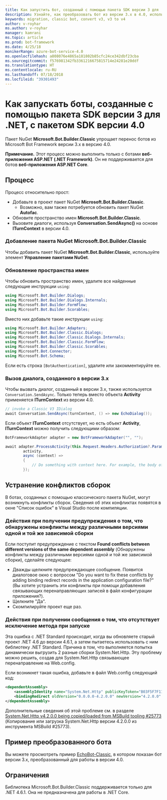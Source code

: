```yaml
---
title: Как запустить бот, созданный с помощью пакета SDK версии 3 для .NET, с пакетом SDK версии 4 | Документация Майкрософт
description: Узнайте, как преобразовать бот из версии 3.x в 4.0, используя классический пакет NuGet.
keywords: migration, classic bot, convert v3, v3 to v4
author: v-royhar
ms.author: v-royhar
manager: kamrani
ms.topic: article
ms.prod: bot-framework
ms.date: 4/25/18
monikerRange: azure-bot-service-4.0
ms.openlocfilehash: a808076e4865a181802b85cfc24ce342dbf23cba
ms.sourcegitcommit: f576981342fb3361216675815714e24281e20ddf
ms.translationtype: HT
ms.contentlocale: ru-RU
ms.lasthandoff: 07/18/2018
ms.locfileid: "39301493"
---
```

# <a name="how-to-run-net-sdk-v3-bots-in-sdk-40"></a>Как запускать боты, созданные с помощью пакета SDK версии 3 для .NET, с пакетом SDK версии 4.0

Пакет NuGet **Microsoft.Bot.Builder.Classic** упрощает перенос ботов из Microsoft Bot Framework версии 3.x в версию 4.0.

**Примечание.** Этот процесс можно выполнить только с ботами **веб-приложения ASP.NET (.NET Framework)**. Он не поддерживается для ботов **веб-приложения ASP.NET Core**.

## <a name="the-process"></a>Процесс

Процесс относительно прост:

- Добавьте в проект пакет NuGet **Microsoft.Bot.Builder.Classic**.
    - Возможно, вам также потребуется обновить пакет NuGet **Autofac**.
- Обновите пространство имен **Microsoft.Bot.Builder.Classic**.
- Вызовите диалоги, используя **Conversation.SendAsync()** на основе **ITurnContext** в версии 4.0.

### <a name="add-the-microsoftbotbuilderclassic-nuget-package"></a>Добавление пакета NuGet Microsoft.Bot.Builder.Classic

Чтобы добавить пакет NuGet **Microsoft.Bot.Builder.Classic**, используйте элемент **Управление пакетами NuGet**.

### <a name="update-the-namespaces"></a>Обновление пространства имен

Чтобы обновить пространство имен, удалите все найденные следующие инструкции `using`:

```csharp
using Microsoft.Bot.Builder.Dialogs;
using Microsoft.Bot.Builder.Dialogs.Internals;
using Microsoft.Bot.Builder.FormFlow;
using Microsoft.Bot.Builder.Scorables;
```

Вместо них добавьте такие инструкции `using`:

```csharp
using Microsoft.Bot.Builder.Adapters;
using Microsoft.Bot.Builder.Classic.Dialogs;
using Microsoft.Bot.Builder.Classic.Dialogs.Internals;
using Microsoft.Bot.Builder.Classic.FormFlow;
using Microsoft.Bot.Builder.Classic.Scorables;
using Microsoft.Bot.Connector;
using Microsoft.Bot.Schema;
```

Если есть строка `[BotAuthentication]`, удалите или закомментируйте ее.

### <a name="invoke-your-3x-dialog"></a>Вызов диалога, созданного в версии 3.x

Чтобы вызвать диалог, созданный в версии 3.x, также используется `Conversation.SendAsync`. Только теперь вместо объекта **Activity** применяется **ITurnContext** из версии 4.0.

```csharp
// invoke a Classic V3 IDialog 
await Conversation.SendAsync(turnContext, () => new EchoDialog());
```

Если объект **ITurnContext** отсутствует, но есть объект **Activity**, **ITurnContext** можно получить следующими образом:

```csharp
BotFrameworkAdapter adapter = new BotFrameworkAdapter("", "");

await adapter.ProcessActivity(this.Request.Headers.Authorization?.Parameter,
        activity,
        async (context) =>
        {
            // Do something with context here. For example, the body of your Post() method may go here.
        });
```

## <a name="fix-assembly-conflicts"></a>Устранение конфликтов сборок

В ботах, созданных с помощью классического пакета NuGet, могут возникнуть конфликты сборок. Сведения об этих конфликтах появятся в окне "Список ошибок" в Visual Studio после компиляции.

### <a name="if-you-see-warning-found-conflicts-between-different-versions-of-the-same-dependent-assembly"></a>Действия при получении предупреждения о том, что обнаружены конфликты между различными версиями одной и той же зависимой сборки

Если поступит предупреждение с текстом **Found conflicts between different versions of the same dependent assembly** (Обнаружены конфликты между различными версиями одной и той же зависимой сборки), сделайте следующее:

- Дважды щелкните предупреждающее сообщение. Появится диалоговое окно с вопросом "Do you want to fix these conflicts by adding binding redirect records in the application configuration file?" (Вы хотите устранить эти конфликты при помощи добавления связывающих перенаправляющих записей в файл конфигурации приложения?).
- Щелкните "Да".
- Скомпилируйте проект еще раз.

### <a name="if-you-see-error-missing-method-exception-on-startup"></a>Действия при получении сообщения о том, что отсутствует исключение метода при запуске

Эта ошибка с .NET Standard происходит, когда вы обновляете старый проект .NET 4.6 до версии 4.6.1, а затем пытаетесь использовать с ним библиотеку .NET Standard. Причина в том, что выполняется попытка динамически выгрузить 2 разные сборки System.Net.Http. Эту проблему можно решить, создав для System.Net.Http связывающее перенаправление на Web.config. 

Если возникнет такая ошибка, добавьте в файл Web.config следующий код:

```xml
<dependentAssembly>
    <assemblyIdentity name="System.Net.Http" publicKeyToken="B03F5F7F11D50A3A" culture="neutral" />
    <bindingRedirect oldVersion="0.0.0.0-4.2.0.0" newVersion="4.2.0.0" />
</dependentAssembly>
```

Дополнительные сведения об этой проблеме см. в разделе [System.Net.Http v4.2.0.0 being copied/loaded from MSBuild tooling #25773](https://github.com/dotnet/corefx/issues/25773) (Копирование или загрузка System.Net.Http версии 4.2.0.0 из инструмента MSBuild #25773).

## <a name="sample-of-a-converted-bot"></a>Пример преобразованного бота

Вы можете просмотреть пример [EchoBot-Classic](https://github.com/Microsoft/botbuilder-dotnet/tree/master/samples/Microsoft.Bot.Samples.EchoBot-Classic), в котором показан бот версии 3.x, преобразованный для работы в версии 4.0.

## <a name="limitations"></a>Ограничения
Библиотека Microsoft.Bot.Builder.Classic поддерживается только для .NET 4.6.1. Она не предназначена для работы в .NET Core.
